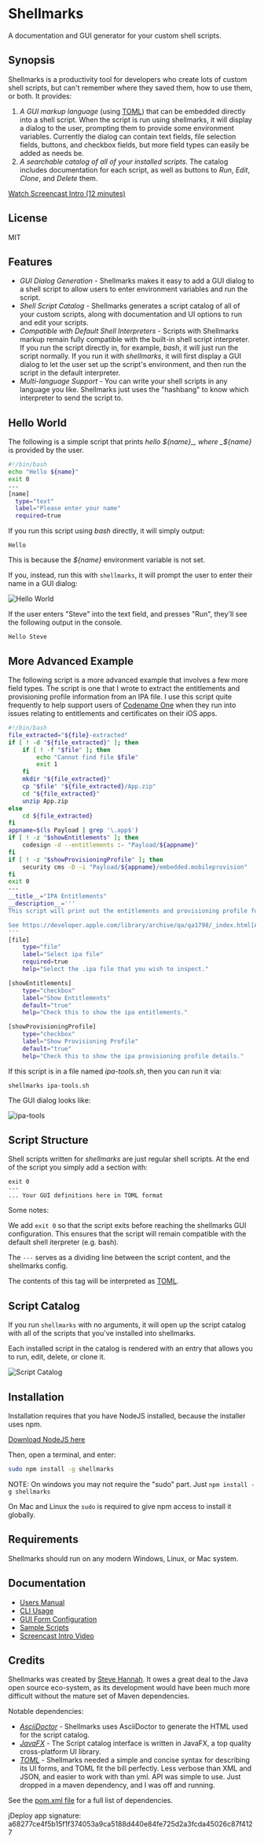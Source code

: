 # Shellmarks
A documentation and GUI generator for your custom shell scripts.

## Synopsis

Shellmarks is a productivity tool for developers who create lots of custom shell scripts, but can't remember where they saved them, how to use them, or both.  It provides:

1. *A GUI markup language* (using [TOML](https://toml.io/en/)) that can be embedded directly into a shell script. When the script is run using shellmarks, it will display a dialog to the user, prompting them to provide some environment variables.  Currently the dialog can contain text fields, file selection fields, buttons, and checkbox fields, but more field types can easily be added as needs be.
2. *A searchable catalog of all of your installed scripts*.  The catalog includes documentation for each script, as well as buttons to _Run_, _Edit_, _Clone_, and _Delete_ them.

[Watch Screencast Intro (12 minutes)](https://youtu.be/8JwSA3rh39Y)

## License

MIT

## Features

- *GUI Dialog Generation* - Shellmarks makes it easy to add a GUI dialog to a shell script to allow users to enter environment variables and run the script.
- *Shell Script Catalog* - Shellmarks generates a script catalog of all of your custom scripts, along with documentation and UI options to run and edit your scripts.
- *Compatible with Default Shell Interpreters* - Scripts with Shellmarks markup remain fully compatible with the built-in shell script interpreter.  If you run the script directly in, for example, _bash_, it will just run the script normally.  If you run it with _shellmarks_, it will first display a GUI dialog to let the user set up the script's environment, and then run the script in the default interpreter.
- *Multi-language Support* - You can write your shell scripts in any language you like.  Shellmarks just uses the "hashbang" to know which interpreter to send the script to.

## Hello World

The following is a simple script that prints _hello ${name}_, where _${name}_ is provided by the user.

```bash
#!/bin/bash
echo "Hello ${name}"
exit 0
---
[name]
  type="text"
  label="Please enter your name"
  required=true
```

If you run this script using _bash_ directly, it will simply output:

~~~
Hello
~~~

This is because the _${name}_ environment variable is not set.

If you, instead, run this with `shellmarks`, it will prompt the user to enter their name in a GUI dialog:

![Hello World](images/hello-world.png)

If the user enters "Steve" into the text field, and presses "Run", they'll see the following output in the console.

~~~
Hello Steve
~~~

## More Advanced Example

The following script is a more advanced example that involves a few more field types.  The script is one that I wrote to extract the entitlements and provisioning profile information from an IPA file.  I use this script quite frequently to help support users of [Codename One](https://www.codenameone.com) when they run into issues relating to entitlements and certificates on their iOS apps.

```bash
#!/bin/bash
file_extracted="${file}-extracted"
if [ ! -d "${file_extracted}" ]; then
    if [ ! -f "$file" ]; then
        echo "Cannot find file $file"
        exit 1
    fi
    mkdir "${file_extracted}"
    cp "$file" "${file_extracted}/App.zip"
    cd "${file_extracted}"
    unzip App.zip
else
    cd ${file_extracted}
fi
appname=$(ls Payload | grep '\.app$')
if [ ! -z "$showEntitlements" ]; then
    codesign -d --entitlements :- "Payload/${appname}"
fi
if [ ! -z "$showProvisioningProfile" ]; then
    security cms -D -i "Payload/${appname}/embedded.mobileprovision"
fi
exit 0
---
__title__="IPA Entitlements"
__description__='''
This script will print out the entitlements and provisioning profile for given .ipa file.

See https://developer.apple.com/library/archive/qa/qa1798/_index.html[Apple Tech Article] for more information.
'''
[file]
    type="file"
    label="Select ipa file"
    required=true
    help="Select the .ipa file that you wish to inspect."

[showEntitlements]
    type="checkbox"
    label="Show Entitlements"
    default="true"
    help="Check this to show the ipa entitlements."

[showProvisioningProfile]
    type="checkbox"
    label="Show Provisioning Profile"
    default="true"
    help="Check this to show the ipa provisioning profile details."
```

If this script is in a file named _ipa-tools.sh_, then you can run it via:

~~~
shellmarks ipa-tools.sh
~~~

The GUI dialog looks like:

![ipa-tools](images/ipa-tools.png)

## Script Structure

Shell scripts written for _shellmarks_ are just regular shell scripts.  At the end of the script you simply add a section with:

~~~
exit 0
---
... Your GUI definitions here in TOML format
~~~

Some notes:

We add `exit 0` so that the script exits before reaching the shellmarks GUI configuration.  This ensures that the script will remain compatible with the default shell iterpreter (e.g. bash).

The `---` serves as a dividing line between the script content, and the shellmarks config.

The contents of this tag will be interpreted as [TOML](https://toml.io/en/).

## Script Catalog

If you run `shellmarks` with no arguments, it will open up the script catalog with all of the scripts that you've installed into shellmarks.

Each installed script in the catalog is rendered with an entry that allows you to run, edit, delete, or clone it.  

![Script Catalog](https://shannah.github.io/shellmarks/manual/images/shellmarks-catalog-samples.png)

## Installation

Installation requires that you have NodeJS installed, because the installer uses npm.

[Download NodeJS here](https://nodejs.org/en/download/)

Then, open a terminal, and enter:

```bash
sudo npm install -g shellmarks
```

NOTE: On windows you may not require the "sudo" part.  Just `npm install -g shellmarks`

On Mac and Linux the `sudo` is required to give npm access to install it globally.

## Requirements

Shellmarks should run on any modern Windows, Linux, or Mac system.

## Documentation

- [Users Manual](https://shannah.github.io/shellmarks/manual)
- [CLI Usage](https://shannah.github.io/shellmarks/manual/#cli)
- [GUI Form Configuration](https://shannah.github.io/shellmarks/manual/#config)
- [Sample Scripts](sample-scripts)
- [Screencast Intro Video](https://youtu.be/8JwSA3rh39Y)

## Credits

Shellmarks was created by [Steve Hannah](https://sjhannah.com).  It owes a great deal to the Java open source eco-system, as its development would have been much more difficult without the mature set of Maven dependencies.

Notable dependencies:

- *[AsciiDoctor](https://asciidoctor.org/)* - Shellmarks uses AsciiDoctor to generate the HTML used for the script catalog.
- *[JavaFX](https://openjfx.io/)* - The Script catalog interface is written in JavaFX, a top quality cross-platform UI library.
- *[TOML](https://toml.io/en/)* - Shellmarks needed a simple and concise syntax for describing its UI forms, and TOML fit the bill perfectly.  Less verbose than XML and JSON, and easier to work with than yml.  API was simple to use.  Just dropped in a maven dependency, and I was off and running.

See the [pom.xml file](pom.xml) for a full list of dependencies.

jDeploy app signature: a68277ce4f5b15f1f374053a9ca5188d440e84fe725d2a3fcda45026c87f4127
